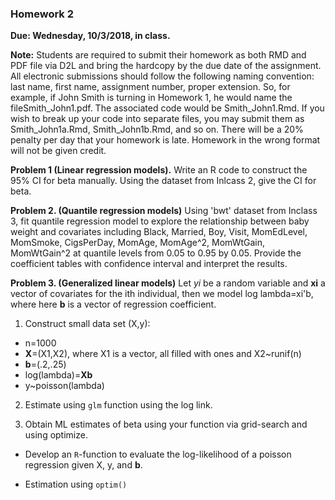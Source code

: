 ### Homework 2
**Due: Wednesday, 10/3/2018, in class.**

**Note:** Students are required to submit their homework as both RMD and PDF file via D2L and bring the hardcopy by the due date of the assignment.
All electronic submissions should follow the following naming convention: last name, first name, assignment number, proper extension. So, for example, if John Smith is turning in Homework 1, he would name the fileSmith_John1.pdf. The associated code would be Smith_John1.Rmd. If you wish to break up your code into separate files, you may submit them as Smith_John1a.Rmd, Smith_John1b.Rmd, and so on. There will be a 20% penalty per day that your homework is late. Homework in the wrong format will not be given credit.



**Problem 1 (Linear regression models).** Write an R code to construct the 95% CI for beta manually. Using the dataset from Inlcass 2, give the CI for beta.



**Problem 2. (Quantile regression models)** Using 'bwt' dataset from Inclass 3, fit quantile regression model to explore the relationship between baby weight and covariates including     Black, Married, Boy, Visit, MomEdLevel, MomSmoke, CigsPerDay, MomAge, MomAge^2,  MomWtGain, MomWtGain^2 at quantile levels from 0.05 to 0.95 by 0.05. Provide the coefficient tables with confidence interval and interpret the results. 

**Problem 3. (Generalized linear models)**
Let  *yi* be a  random variable and **xi** a vector of covariates for the ith individual, then we model log lambda=xi'b, where here **b** is a vector of regression coefficient.

1. Construct small data set (X,y): 

* n=1000
* **X**=(X1,X2), where X1 is  a vector, all filled with ones and X2~runif(n)
* **b**=(.2,.25)
* log(lambda)=**Xb**
* y~poisson(lambda)


2.  Estimate using `glm` function using the log link.


3. Obtain ML estimates of beta using your function via grid-search and using optimize.

* Develop an `R`-function to evaluate the log-likelihood of a poisson regression given X, y, and **b**.

* Estimation using `optim()`

